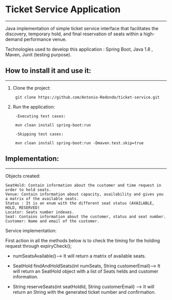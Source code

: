 # Ticket Service Application
---

Java implementation of simple ticket service interface that facilitates the discovery, temporary hold, and final reservation of seats within a high-demand performance venue.

Technologies used to develop this application : Spring Boot, Java 1.8 , Maven, Junit (testing purpose).

## How to install it and use it:
---

1. Clone the project:

        git clone https://github.com/Antonio-Redondo/ticket-service.git

2. Run the application:

        -Executing test cases:

        mvn clean install spring-boot:run

        -Skipping test cases:

        mvn clean install spring-boot:run -Dmaven.test.skip=true

## Implementation:
---

Objects created:

    SeatHold: Contain information about the customer and time request in order to hold seats.
    Venue: Contain information about capacity, availability and gives you a matrix of the available seats.
    Status : It is an enum with the different seat status (AVAILABLE, HOLD, RESERVED)
    Locator: Seats number indexes.
    Seat: Contains information about the customer, status and seat number.
    Customer: Name and email of the customer.

Service implementation:

First action in all the methods below is to check the timing for the holding request through expiryCheck();


* numSeatsAvailable()--> It will return a matrix of available seats.

* SeatHold findAndHoldSeats(int numSeats, String customerEmail)--> It will return an SeatHold object
with a list of Seats helds and customer information.

* String reserveSeats(int seatHoldId, String customerEmail) --> It will return an String with the generated ticket number and confirmation.








   
